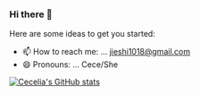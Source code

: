 ### Hi there 👋



Here are some ideas to get you started:

- 📫 How to reach me: ... jieshi1018@gmail.com
- 😄 Pronouns: ... Cece/She

[![Cecelia's GitHub stats](https://github-readme-stats.vercel.app/api?username=Cecelia-1018)]([https://github.com/anuraghazra/github-readme-stats](https://github.com/Cecelia-1018/Cecelia-1018/edit/main/README.md))
